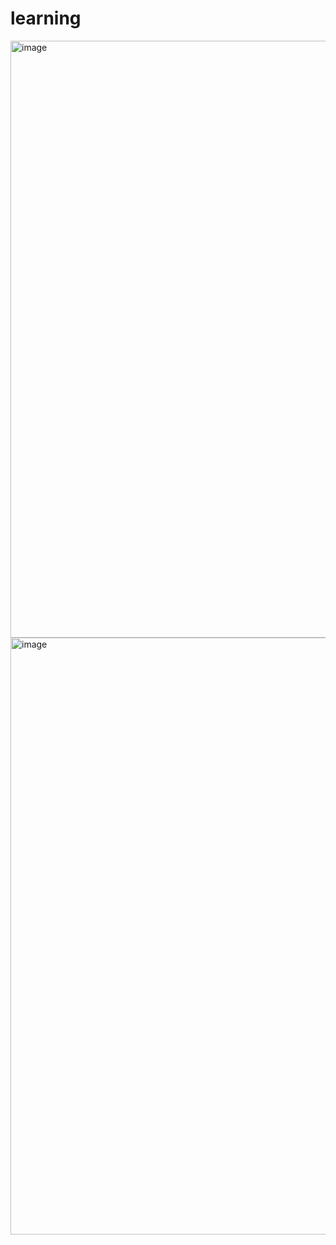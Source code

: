 # learning

<img width="955" alt="image" src="https://user-images.githubusercontent.com/39663362/194867973-b7747dac-992a-4900-a55b-ecf0e4f5ab08.png">

<img width="955" alt="image" src="https://user-images.githubusercontent.com/39663362/194868016-46bb40e8-5e6e-4181-b4e5-19394c0d2700.png">
